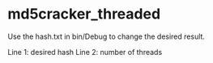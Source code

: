 # md5cracker_threaded

Use the hash.txt in bin/Debug to change the desired result.

Line 1: desired hash
Line 2: number of threads

